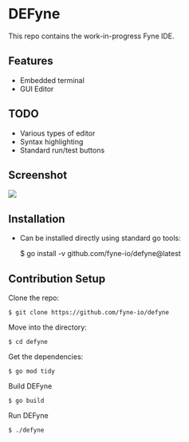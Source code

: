# DEFyne

This repo contains the work-in-progress Fyne IDE.

## Features

* Embedded terminal
* GUI Editor

## TODO

* Various types of editor
* Syntax highlighting
* Standard run/test buttons

## Screenshot

![](img/screenshot.png)

## Installation

* Can be installed directly using standard go tools:

	$ go install -v github.com/fyne-io/defyne@latest

## Contribution Setup

Clone the repo:

	$ git clone https://github.com/fyne-io/defyne

Move into the directory:

	$ cd defyne

Get the dependencies:

	$ go mod tidy

Build DEFyne

	$ go build

Run DEFyne

	$ ./defyne

